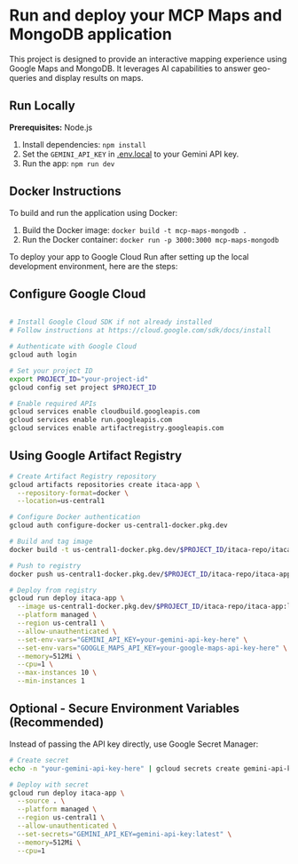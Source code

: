 # Run and deploy your MCP Maps and MongoDB application

This project is designed to provide an interactive mapping experience using Google Maps and MongoDB. It leverages AI capabilities to answer geo-queries and display results on maps.

## Run Locally

**Prerequisites:** Node.js

1. Install dependencies:
   `npm install`
2. Set the `GEMINI_API_KEY` in [.env.local](.env.local) to your Gemini API key.
3. Run the app:
   `npm run dev`

## Docker Instructions

To build and run the application using Docker:

1. Build the Docker image:
   `docker build -t mcp-maps-mongodb .`
2. Run the Docker container:
   `docker run -p 3000:3000 mcp-maps-mongodb`

To deploy your app to Google Cloud Run after setting up the local development environment, here are the steps:

## Configure Google Cloud

```bash

# Install Google Cloud SDK if not already installed
# Follow instructions at https://cloud.google.com/sdk/docs/install

# Authenticate with Google Cloud
gcloud auth login

# Set your project ID
export PROJECT_ID="your-project-id"
gcloud config set project $PROJECT_ID

# Enable required APIs
gcloud services enable cloudbuild.googleapis.com
gcloud services enable run.googleapis.com
gcloud services enable artifactregistry.googleapis.com
```

## Using Google Artifact Registry

```bash
# Create Artifact Registry repository
gcloud artifacts repositories create itaca-app \
  --repository-format=docker \
  --location=us-central1

# Configure Docker authentication
gcloud auth configure-docker us-central1-docker.pkg.dev

# Build and tag image
docker build -t us-central1-docker.pkg.dev/$PROJECT_ID/itaca-repo/itaca-app:latest .

# Push to registry
docker push us-central1-docker.pkg.dev/$PROJECT_ID/itaca-repo/itaca-app:latest

# Deploy from registry
gcloud run deploy itaca-app \
  --image us-central1-docker.pkg.dev/$PROJECT_ID/itaca-repo/itaca-app:latest \
  --platform managed \
  --region us-central1 \
  --allow-unauthenticated \
  --set-env-vars="GEMINI_API_KEY=your-gemini-api-key-here" \
  --set-env-vars="GOOGLE_MAPS_API_KEY=your-google-maps-api-key-here" \
  --memory=512Mi \
  --cpu=1 \
  --max-instances 10 \
  --min-instances 1
```

## Optional - Secure Environment Variables (Recommended)

Instead of passing the API key directly, use Google Secret Manager:

```bash
# Create secret
echo -n "your-gemini-api-key-here" | gcloud secrets create gemini-api-key --data-file=-

# Deploy with secret
gcloud run deploy itaca-app \
  --source . \
  --platform managed \
  --region us-central1 \
  --allow-unauthenticated \
  --set-secrets="GEMINI_API_KEY=gemini-api-key:latest" \
  --memory=512Mi \
  --cpu=1
```